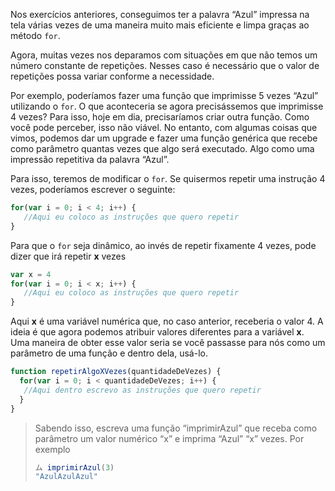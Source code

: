 Nos exercícios anteriores, conseguimos ter a palavra “Azul” impressa na tela várias vezes de uma maneira muito mais eficiente e limpa graças ao método `for`.

Agora, muitas vezes nos deparamos com situações em que não temos um número constante de repetições. Nesses caso é necessário que o valor de repetições possa variar conforme a necessidade.

Por exemplo, poderíamos fazer uma função que imprimisse 5 vezes “Azul” utilizando o `for`. O que aconteceria se agora precisássemos que imprimisse 4 vezes? Para isso, hoje em dia, precisaríamos criar outra função.
Como você pode perceber, isso não viável. No entanto, com algumas coisas que vimos, podemos dar um upgrade e fazer uma função genérica que recebe como parâmetro quantas vezes que algo será executado. Algo como uma impressão repetitiva da palavra “Azul”.

Para isso, teremos de modificar o `for`. Se quisermos repetir uma instrução 4 vezes, poderíamos escrever o seguinte:


```javascript
for(var i = 0; i < 4; i++) {
   //Aqui eu coloco as instruções que quero repetir
}
```
Para que o `for` seja dinâmico, ao invés de repetir fixamente 4 vezes, pode dizer que irá repetir **x** vezes  

```javascript
var x = 4
for(var i = 0; i < x; i++) {
   //Aqui eu coloco as instruções que quero repetir
}
```
Aqui **x** é uma variável numérica que, no caso anterior, receberia o valor 4. A ideia é que agora podemos atribuir valores diferentes para a variável **x**. Uma maneira de obter esse valor seria se você passasse para nós como um parâmetro de uma função e dentro dela, usá-lo.
 
```javascript
function repetirAlgoXVezes(quantidadeDeVezes) {
  for(var i = 0; i < quantidadeDeVezes; i++) {
   //Aqui dentro escrevo as instruções que quero repetir
  }
}
```
> Sabendo isso, escreva uma função “imprimirAzul” que receba como parâmetro um valor numérico “x” e imprima “Azul” “x” vezes.
Por exemplo
>  
> ```javascript
> ム imprimirAzul(3)
> "AzulAzulAzul"
> ```
